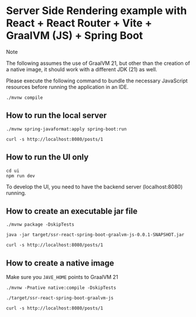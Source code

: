 # Server Side Rendering example with React + React Router + Vite + GraalVM (JS) + Spring Boot

> [!NOTE]
> The following assumes the use of GraalVM 21, but other than the creation of a native image, it should work with a different JDK (21) as well.

Please execute the following command to bundle the necessary JavaScript resources before running the application in an IDE.

```
./mvnw compile
```

## How to run the local server

```
./mvnw spring-javaformat:apply spring-boot:run
```

```
curl -s http://localhost:8080/posts/1
```

## How to run the UI only

```
cd ui
npm run dev
```

To develop the UI, you need to have the backend server (localhost:8080) running.

## How to create an executable jar file

```
./mvnw package -DskipTests
```

```
java -jar target/ssr-react-spring-boot-graalvm-js-0.0.1-SNAPSHOT.jar 
```

```
curl -s http://localhost:8080/posts/1
```

## How to create a native image

Make sure you `JAVE_HOME` points to GraalVM 21

```
./mvnw -Pnative native:compile -DskipTests
```

```
./target/ssr-react-spring-boot-graalvm-js
```

```
curl -s http://localhost:8080/posts/1
```
